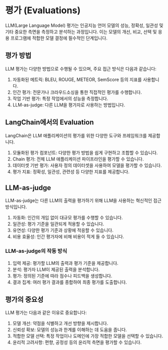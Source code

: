 # 평가 (Evaluations)
LLM(Large Language Model) 평가는 인공지능 언어 모델의 성능, 정확성, 일관성 및 기타 중요한 측면을 측정하고 분석하는 과정입니다. 
이는 모델의 개선, 비교, 선택 및 응용 프로그램에 적합한 모델 결정에 필수적인 단계입니다.

## 평가 방법
LLM 평가는 다양한 방법으로 수행될 수 있으며, 주요 접근 방식은 다음과 같습니다:

1. 자동화된 메트릭: BLEU, ROUGE, METEOR, SemScore 등의 지표를 사용합니다.
2. 인간 평가: 전문가나 크라우드소싱을 통한 직접적인 평가를 수행합니다.
3. 작업 기반 평가: 특정 작업에서의 성능을 측정합니다.
4. LLM-as-judge: 다른 LLM을 평가자로 사용하는 방법입니다.

## LangChain에서의 Evaluation
LangChain은 LLM 애플리케이션의 평가를 위한 다양한 도구와 프레임워크를 제공합니다.

1. 모듈화된 평가 컴포넌트: 다양한 평가 방법을 쉽게 구현하고 조합할 수 있습니다.
2. Chain 평가: 전체 LLM 애플리케이션 파이프라인을 평가할 수 있습니다.
3. 데이터셋 기반 평가: 사용자 정의 데이터셋을 사용하여 모델을 평가할 수 있습니다.
4. 평가 지표: 정확성, 일관성, 관련성 등 다양한 지표를 제공합니다.

## LLM-as-judge
LLM-as-judge는 다른 LLM의 출력을 평가하기 위해 LLM을 사용하는 혁신적인 접근 방식입니다.

1. 자동화: 인간의 개입 없이 대규모 평가를 수행할 수 있습니다.
2. 일관성: 평가 기준을 일관되게 적용할 수 있습니다.
3. 유연성: 다양한 평가 기준과 상황에 적응할 수 있습니다.
4. 비용 효율성: 인간 평가자에 비해 비용이 적게 들 수 있습니다.

### LLM-as-judge의 작동 방식
1. 입력 제공: 평가할 LLM의 출력과 평가 기준을 제공합니다.
2. 분석: 평가자 LLM이 제공된 출력을 분석합니다.
3. 평가: 정의된 기준에 따라 점수나 피드백을 생성합니다.
4. 결과 집계: 여러 평가 결과를 종합하여 최종 평가를 도출합니다.

## 평가의 중요성
LLM 평가는 다음과 같은 이유로 중요합니다:

1. 모델 개선: 약점을 식별하고 개선 방향을 제시합니다.
2. 신뢰성 확보: 모델의 성능과 한계를 이해하는 데 도움을 줍니다.
3. 적합한 모델 선택: 특정 작업이나 도메인에 가장 적합한 모델을 선택할 수 있습니다.
4. 윤리적 고려사항: 편향, 공정성 등의 윤리적 측면을 평가할 수 있습니다.